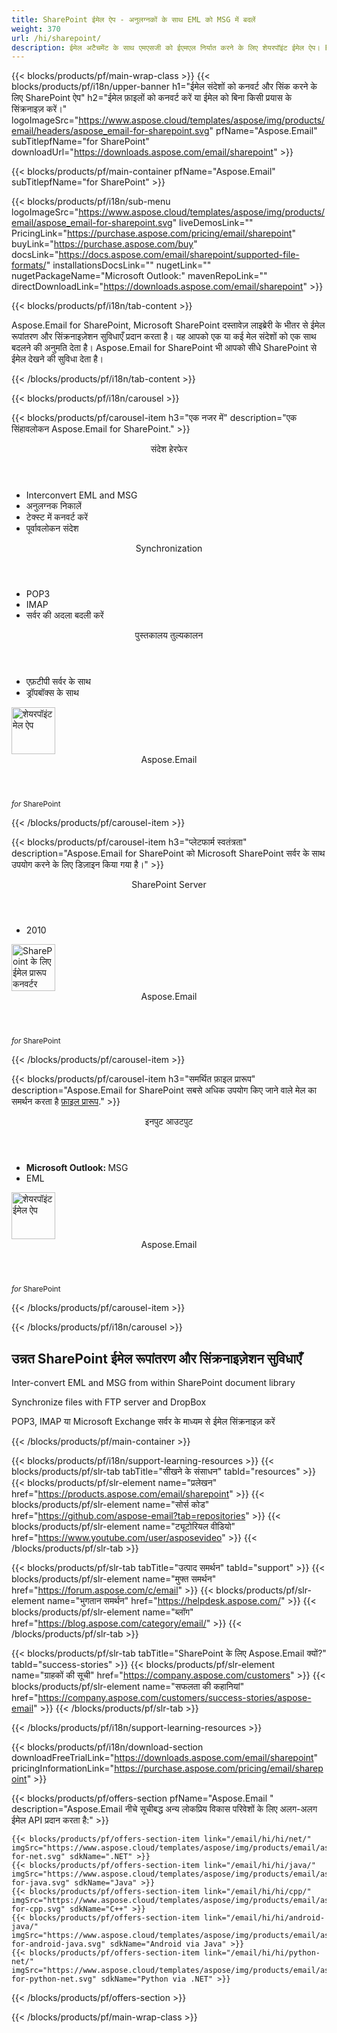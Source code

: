 ```yaml
---
title: SharePoint ईमेल ऐप - अनुलग्नकों के साथ EML को MSG में बदलें 
weight: 370
url: /hi/sharepoint/ 
description: ईमेल अटैचमेंट के साथ एमएसजी को ईएमएल निर्यात करने के लिए शेयरपॉइंट ईमेल ऐप। FTP POP3 IMAP या MS Exchange सर्वर से फ़ाइलें और ईमेल सिंक्रनाइज़ करें
---
```


{{< blocks/products/pf/main-wrap-class >}}
{{< blocks/products/pf/i18n/upper-banner h1="ईमेल संदेशों को कनवर्ट और सिंक करने के लिए SharePoint ऐप" h2="ईमेल फ़ाइलों को कनवर्ट करें या ईमेल को बिना किसी प्रयास के सिंक्रनाइज़ करें।" logoImageSrc="https://www.aspose.cloud/templates/aspose/img/products/email/headers/aspose_email-for-sharepoint.svg" pfName="Aspose.Email" subTitlepfName="for SharePoint" downloadUrl="https://downloads.aspose.com/email/sharepoint" >}}

{{< blocks/products/pf/main-container pfName="Aspose.Email" subTitlepfName="for SharePoint" >}}

{{< blocks/products/pf/i18n/sub-menu logoImageSrc="https://www.aspose.cloud/templates/aspose/img/products/email/aspose_email-for-sharepoint.svg" liveDemosLink="" PricingLink="https://purchase.aspose.com/pricing/email/sharepoint" buyLink="https://purchase.aspose.com/buy" docsLink="https://docs.aspose.com/email/sharepoint/supported-file-formats/" installationsDocsLink="" nugetLink="" nugetPackageName="Microsoft Outlook:" mavenRepoLink="" directDownloadLink="https://downloads.aspose.com/email/sharepoint" >}}

{{< blocks/products/pf/i18n/tab-content >}}
<p>
 Aspose.Email for SharePoint, Microsoft SharePoint दस्तावेज़ लाइब्रेरी के भीतर से ईमेल रूपांतरण और सिंक्रनाइज़ेशन सुविधाएँ प्रदान करता है। यह आपको एक या कई मेल संदेशों को एक साथ बदलने की अनुमति देता है। Aspose.Email for SharePoint भी आपको सीधे SharePoint से ईमेल देखने की सुविधा देता है।
</p>

{{< /blocks/products/pf/i18n/tab-content >}}

<!--Diagrams Start-->
{{< blocks/products/pf/i18n/carousel >}}

{{< blocks/products/pf/carousel-item h3="एक नजर में" description="एक सिंहावलोकन Aspose.Email for SharePoint." >}}
<div class="diagram1 d1-sharepoint">
 <div class="d1-row">
  <div class="d1-col d1-left">
   <header>
    <i class="fa fa-envelope">
    </i>
    संदेश हेरफेर
   </header>
   <ul>
    <li>
     Interconvert EML and MSG
    </li>
    <li>
     अनुलग्नक निकालें
    </li>
    <li>
     टेक्स्ट में कनवर्ट करें
    </li>
    <li>
     पूर्वावलोकन संदेश
    </li>
   </ul>
   <header>
    <i class="fa fa-balance-scale">
    </i>
    Synchronization
   </header>
   <ul>
    <li>
     POP3
    </li>
    <li>
     IMAP
    </li>
    <li>
     सर्वर की अदला बदली करें
    </li>
   </ul>
  </div>
  <!--/left-->
  <div class="d1-col d1-right">
   <header>
    <i class="fa fa-check-square-o">
    </i>
    पुस्तकालय तुल्यकालन
   </header>
   <ul>
    <li>
     एफ़टीपी सर्वर के साथ
    </li>
    <li>
     ड्रॉपबॉक्स के साथ
    </li>
   </ul>
  </div>
  <!--/right-->
 </div>
 <!--/row-->
 <div class="d1-logo">
  <img width="70" height="75" alt="शेयरपॉइंट मेल ऐप" src="https://www.aspose.cloud/templates/aspose/img/products/email/aspose_email-for-sharepoint.svg"/>
  <header>
   Aspose.Email
  </header>
  <footer>
   <small>
    <em>
     for
    </em>
    SharePoint
   </small>
  </footer>
 </div>
 <!--/logo-->
</div>

{{< /blocks/products/pf/carousel-item >}}

{{< blocks/products/pf/carousel-item h3="प्लेटफार्म स्वतंत्रता" description="Aspose.Email for SharePoint को Microsoft SharePoint सर्वर के साथ उपयोग करने के लिए डिज़ाइन किया गया है।" >}}
<div class="diagram1 d1-sharepoint">
 <div class="d1-row">
  <div class="d1-col d1-left">
   <header style="padding-left: 0px;">
    <i class="fa fa-cubes">
    </i>
    SharePoint Server
   </header>
   <ul>
    <li>
     2010
    </li>
   </ul>
  </div>
  <!--/left-->
  <div class="d1-col d1-right">
  </div>
  <!--/right-->
 </div>
 <!--/row-->
 <div class="d1-logo">
  <img width="70" height="75" alt="SharePoint के लिए ईमेल प्रारूप कनवर्टर" src="https://www.aspose.cloud/templates/aspose/img/products/email/aspose_email-for-sharepoint.svg"/>
  <header>
   Aspose.Email
  </header>
  <footer>
   <small>
    <em>
     for
    </em>
    SharePoint
   </small>
  </footer>
 </div>
 <!--/logo-->
</div>

{{< /blocks/products/pf/carousel-item >}}

{{< blocks/products/pf/carousel-item h3="समर्थित फ़ाइल प्रारूप" description="Aspose.Email for SharePoint सबसे अधिक उपयोग किए जाने वाले मेल का समर्थन करता है [फ़ाइल प्रारूप](https://docs.aspose.com/email/sharepoint/supported-file-formats/)." >}}
<div class="diagram1 d2 d1-sharepoint">
 <div class="d1-row">
  <div class="d1-col d1-left">
   <header>
    इनपुट आउटपुट
   </header>
   <ul>
    <li>
     <b>
      Microsoft Outlook:
     </b>
     MSG
    </li>
    <li>
     EML
    </li>
   </ul>
  </div>
  <!--/left-->
  <div class="d1-col d1-right">
  </div>
  <!--/right-->
 </div>
 <!--/row-->
 <div class="d1-logo">
  <img width="70" height="75" alt="शेयरपॉइंट ईमेल ऐप" src="https://www.aspose.cloud/templates/aspose/img/products/email/aspose_email-for-sharepoint.svg"/>
  <header>
   Aspose.Email
  </header>
  <footer>
   <small>
    <em>
     for
    </em>
    SharePoint
   </small>
  </footer>
 </div>
 <!--/logo-->
</div>

{{< /blocks/products/pf/carousel-item >}}

{{< /blocks/products/pf/i18n/carousel >}}
<!--Diagrams End-->

<!--Feature-section Start-->
<div class="container-fluid features-section bg-gray singleproduct">
 <a class="anchor" id="features" name="features">
 </a>
 <div class="row">
  <div class="container">
   <h2 class="pr-ft">
    उन्नत SharePoint ईमेल रूपांतरण और सिंक्रनाइज़ेशन सुविधाएँ
   </h2>
   <p>
   </p>
   <div class="col-lg-4">
    <em class="fa fa-file-text-o ico-blue fa-2x col-lg-2">
    </em>
    <p class="col-lg-10">
     Inter-convert EML and MSG from within SharePoint document library
    </p>
   </div>
   <div class="col-lg-4">
    <em class="fa fa-server ico-blue fa-2x col-lg-2">
    </em>
    <p class="col-lg-10">
     Synchronize files with FTP server and DropBox
    </p>
   </div>
   <div class="col-lg-4">
    <em class="fa fa-refresh ico-blue fa-2x col-lg-2">
    </em>
    <p class="col-lg-10">
     POP3, IMAP या Microsoft Exchange सर्वर के माध्यम से ईमेल सिंक्रनाइज़ करें
    </p>
   </div>
   <!--

<div class="col-lg-4"><em class="fa fa-dropbox  ico-blue fa-2x col-lg-2"> </em>

<p class="col-lg-10">Synchronize files with DropBox</p>

</div>

-->
   <div class="col-lg-12">
    <h2 class="h2title">
     Inter-conversion of MSG and EML Formats
    </h2>
    <p>
     Aspose.Email for SharePoint सबसे लोकप्रिय संदेश स्वरूपों का समर्थन करता है। ईमेल रूपांतरण ऐप किसी भी जानकारी को खोए बिना समर्थित संदेश फ़ाइलों को इंटर-कन्वर्ट करने की क्षमता भी प्रदान करता है।
    </p>
   </div>
   <div class="col-lg-12">
    <h2 class="h2title">
     Synchronize Emails and Files Directly from SharePoint
    </h2>
    <p>
     Aspose.Email SharePoint के लिए सीधे SharePoint अनुप्रयोगों के भीतर से ईमेल सिंक्रनाइज़ेशन के लिए FTP, POP3, IMAP और Microsoft Exchange सर्वर से कनेक्ट हो सकता है। इसके अलावा, ऐप एक एफ़टीपी सर्वर से जुड़ने और SharePoint दस्तावेज़ लाइब्रेरी से फ़ाइलें भेजने की अनुमति देता है।
    </p>
   </div>
   <div class="col-lg-12">
    <h2 class="h2title">
     अनुलग्नक निकालें
    </h2>
    <p>
     Aspose.Email for SharePoint आपको डाउनलोड किए गए संदेशों से अनुलग्नकों को निकालने और उन्हें SharePoint दस्तावेज़ लाइब्रेरी में अलग फ़ाइलों के रूप में संग्रहीत करने की अनुमति देता है।
    </p>
   </div>
  </div>
 </div>
</div>
<!--Feature-section End-->

{{< /blocks/products/pf/main-container >}}


{{< blocks/products/pf/i18n/support-learning-resources >}}
{{< blocks/products/pf/slr-tab tabTitle="सीखने के संसाधन" tabId="resources" >}}
{{< blocks/products/pf/slr-element name="प्रलेखन" href="https://products.aspose.com/email/sharepoint" >}}
{{< blocks/products/pf/slr-element name="सोर्स कोड" href="https://github.com/aspose-email?tab=repositories" >}}
{{< blocks/products/pf/slr-element name="ट्यूटोरियल वीडियो" href="https://www.youtube.com/user/asposevideo" >}}
{{< /blocks/products/pf/slr-tab >}}

{{< blocks/products/pf/slr-tab tabTitle="उत्पाद समर्थन" tabId="support" >}}
{{< blocks/products/pf/slr-element name="मुफ्त समर्थन" href="https://forum.aspose.com/c/email" >}}
{{< blocks/products/pf/slr-element name="भुगतान समर्थन" href="https://helpdesk.aspose.com/" >}}
{{< blocks/products/pf/slr-element name="ब्लॉग" href="https://blog.aspose.com/category/email/" >}}
{{< /blocks/products/pf/slr-tab >}}

{{< blocks/products/pf/slr-tab tabTitle="SharePoint के लिए Aspose.Email क्यों?" tabId="success-stories" >}}
{{< blocks/products/pf/slr-element name="ग्राहकों की सूची" href="https://company.aspose.com/customers" >}}
{{< blocks/products/pf/slr-element name="सफलता की कहानियां" href="https://company.aspose.com/customers/success-stories/aspose-email" >}}
{{< /blocks/products/pf/slr-tab >}}

{{< /blocks/products/pf/i18n/support-learning-resources >}}

{{< blocks/products/pf/i18n/download-section downloadFreeTrialLink="https://downloads.aspose.com/email/sharepoint" pricingInformationLink="https://purchase.aspose.com/pricing/email/sharepoint" >}}

{{< blocks/products/pf/offers-section pfName="Aspose.Email " description="Aspose.Email नीचे सूचीबद्ध अन्य लोकप्रिय विकास परिवेशों के लिए अलग-अलग ईमेल API प्रदान करता है:" >}}

    {{< blocks/products/pf/offers-section-item link="/email/hi/hi/net/" imgSrc="https://www.aspose.cloud/templates/aspose/img/products/email/aspose_email-for-net.svg" sdkName=".NET" >}}
    {{< blocks/products/pf/offers-section-item link="/email/hi/hi/java/" imgSrc="https://www.aspose.cloud/templates/aspose/img/products/email/aspose_email-for-java.svg" sdkName="Java" >}}
    {{< blocks/products/pf/offers-section-item link="/email/hi/hi/cpp/" imgSrc="https://www.aspose.cloud/templates/aspose/img/products/email/aspose_email-for-cpp.svg" sdkName="C++" >}}
    {{< blocks/products/pf/offers-section-item link="/email/hi/hi/android-java/" imgSrc="https://www.aspose.cloud/templates/aspose/img/products/email/aspose_email-for-android-java.svg" sdkName="Android via Java" >}}
    {{< blocks/products/pf/offers-section-item link="/email/hi/hi/python-net/" imgSrc="https://www.aspose.cloud/templates/aspose/img/products/email/aspose_email-for-python-net.svg" sdkName="Python via .NET" >}}

{{< /blocks/products/pf/offers-section >}}

{{< /blocks/products/pf/main-wrap-class >}}